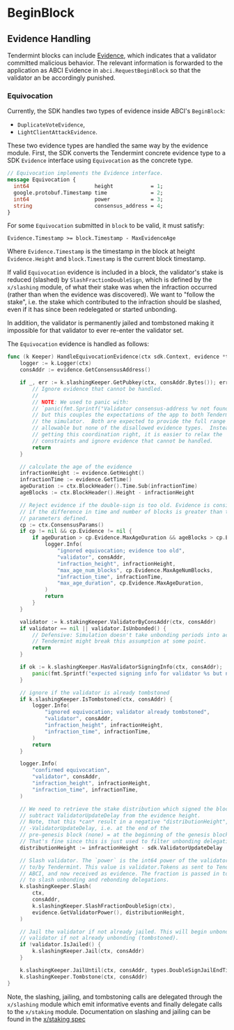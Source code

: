 <!--
order: 6
-->

# BeginBlock

## Evidence Handling

Tendermint blocks can include
[Evidence](https://github.com/tendermint/tendermint/blob/master/docs/spec/blockchain/blockchain.md#evidence),
which indicates that a validator committed malicious behavior. The relevant information is
forwarded to the application as ABCI Evidence in `abci.RequestBeginBlock` so that
the validator an be accordingly punished.

### Equivocation

Currently, the SDK handles two types of evidence inside ABCI's `BeginBlock`:

- `DuplicateVoteEvidence`,
- `LightClientAttackEvidence`.

These two evidence types are handled the same way by the evidence module. First, the SDK converts the Tendermint concrete evidence type to a SDK `Evidence` interface using `Equivocation` as the concrete type.

```proto
// Equivocation implements the Evidence interface.
message Equivocation {
  int64                     height            = 1;
  google.protobuf.Timestamp time              = 2;
  int64                     power             = 3;
  string                    consensus_address = 4;
}
```

For some `Equivocation` submitted in `block` to be valid, it must satisfy:

`Evidence.Timestamp >= block.Timestamp - MaxEvidenceAge`

Where `Evidence.Timestamp` is the timestamp in the block at height `Evidence.Height` and
`block.Timestamp` is the current block timestamp.

If valid `Equivocation` evidence is included in a block, the validator's stake is
reduced (slashed) by `SlashFractionDoubleSign`, which is defined by the `x/slashing` module,
of what their stake was when the infraction occurred (rather than when the evidence was discovered).
We want to "follow the stake", i.e. the stake which contributed to the infraction
should be slashed, even if it has since been redelegated or started unbonding.

In addition, the validator is permanently jailed and tombstoned making it impossible for that
validator to ever re-enter the validator set.

The `Equivocation` evidence is handled as follows:

```go
func (k Keeper) HandleEquivocationEvidence(ctx sdk.Context, evidence *types.Equivocation) {
	logger := k.Logger(ctx)
	consAddr := evidence.GetConsensusAddress()

	if _, err := k.slashingKeeper.GetPubkey(ctx, consAddr.Bytes()); err != nil {
		// Ignore evidence that cannot be handled.
		//
		// NOTE: We used to panic with:
		// `panic(fmt.Sprintf("Validator consensus-address %v not found", consAddr))`,
		// but this couples the expectations of the app to both Tendermint and
		// the simulator.  Both are expected to provide the full range of
		// allowable but none of the disallowed evidence types.  Instead of
		// getting this coordination right, it is easier to relax the
		// constraints and ignore evidence that cannot be handled.
		return
	}

	// calculate the age of the evidence
	infractionHeight := evidence.GetHeight()
	infractionTime := evidence.GetTime()
	ageDuration := ctx.BlockHeader().Time.Sub(infractionTime)
	ageBlocks := ctx.BlockHeader().Height - infractionHeight

	// Reject evidence if the double-sign is too old. Evidence is considered stale
	// if the difference in time and number of blocks is greater than the allowed
	// parameters defined.
	cp := ctx.ConsensusParams()
	if cp != nil && cp.Evidence != nil {
		if ageDuration > cp.Evidence.MaxAgeDuration && ageBlocks > cp.Evidence.MaxAgeNumBlocks {
			logger.Info(
				"ignored equivocation; evidence too old",
				"validator", consAddr,
				"infraction_height", infractionHeight,
				"max_age_num_blocks", cp.Evidence.MaxAgeNumBlocks,
				"infraction_time", infractionTime,
				"max_age_duration", cp.Evidence.MaxAgeDuration,
			)
			return
		}
	}

	validator := k.stakingKeeper.ValidatorByConsAddr(ctx, consAddr)
	if validator == nil || validator.IsUnbonded() {
		// Defensive: Simulation doesn't take unbonding periods into account, and
		// Tendermint might break this assumption at some point.
		return
	}

	if ok := k.slashingKeeper.HasValidatorSigningInfo(ctx, consAddr); !ok {
		panic(fmt.Sprintf("expected signing info for validator %s but not found", consAddr))
	}

	// ignore if the validator is already tombstoned
	if k.slashingKeeper.IsTombstoned(ctx, consAddr) {
		logger.Info(
			"ignored equivocation; validator already tombstoned",
			"validator", consAddr,
			"infraction_height", infractionHeight,
			"infraction_time", infractionTime,
		)
		return
	}

	logger.Info(
		"confirmed equivocation",
		"validator", consAddr,
		"infraction_height", infractionHeight,
		"infraction_time", infractionTime,
	)

	// We need to retrieve the stake distribution which signed the block, so we
	// subtract ValidatorUpdateDelay from the evidence height.
	// Note, that this *can* result in a negative "distributionHeight", up to
	// -ValidatorUpdateDelay, i.e. at the end of the
	// pre-genesis block (none) = at the beginning of the genesis block.
	// That's fine since this is just used to filter unbonding delegations & redelegations.
	distributionHeight := infractionHeight - sdk.ValidatorUpdateDelay

	// Slash validator. The `power` is the int64 power of the validator as provided
	// to/by Tendermint. This value is validator.Tokens as sent to Tendermint via
	// ABCI, and now received as evidence. The fraction is passed in to separately
	// to slash unbonding and rebonding delegations.
	k.slashingKeeper.Slash(
		ctx,
		consAddr,
		k.slashingKeeper.SlashFractionDoubleSign(ctx),
		evidence.GetValidatorPower(), distributionHeight,
	)

	// Jail the validator if not already jailed. This will begin unbonding the
	// validator if not already unbonding (tombstoned).
	if !validator.IsJailed() {
		k.slashingKeeper.Jail(ctx, consAddr)
	}

	k.slashingKeeper.JailUntil(ctx, consAddr, types.DoubleSignJailEndTime)
	k.slashingKeeper.Tombstone(ctx, consAddr)
}
```

Note, the slashing, jailing, and tombstoning calls are delegated through the `x/slashing` module
which emit informative events and finally delegate calls to the `x/staking` module. Documentation
on slashing and jailing can be found in the [x/staking spec](/.././cosmos-sdk/x/staking/spec/02_state_transitions.md)
